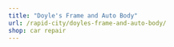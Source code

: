 ```yaml
---
title: "Doyle's Frame and Auto Body"
url: /rapid-city/doyles-frame-and-auto-body/
shop: car repair
---
```

